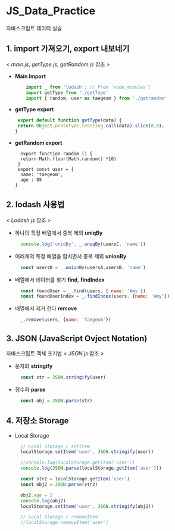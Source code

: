 # JS_Data_Practice
자바스크립트 데이터 실습

## 1. import 가져오기, export 내보네기 
< _main.js_, _getType.js_, _getRandom.js_ 참조 >

- **Main Import**
  ```javascript
      import _ from 'lodash'; // From `node_modules`!
      import getType from './getType'
      import { random, user as taegeom } from './getrandom'
  ```
- **getType export**
   ```javascript
    export default function getType(data) {
    return Object.prototype.toString.call(data).slice(8,0);
   }
   ```
- **getRandom export**
  ```jvascript
    export function random () {
    return Math.floor(Math.random() *10)
   } 
   export const user = {
    name: 'taegeom',
    age : 85
  }
  ```

## 2. lodash 사용법
< _Lodash.js_ 참조 >

- 하나의 특정 배열에서 중복 제외 **uniqBy**
  ```javascript
    console.log('uniqBy', _.uniqBy(usersC, 'name'))
  ```
- 여러개의 특정 배열을 합치면서 중복 제외 **unionBy**
  ```javascript
    const usersD = _.unionBy(usersA,usersB, 'name')
  ```

- 배열에서 데이터를 찾기 **find**, **findIndex**
  ```javascript
    const foundUser = _.find(users, { name: 'Amy'})
    const foundUserIndex = _.findIndex(users, {name: 'Amy'})
  ```
- 배열에서 제거 한다 **remove**
  ```javascript
    _.remove(users, {name: 'Taegeom'})
  ```

## 3. JSON (JavaScript Ovject Notation)
자바스크립트 객체 표기법
< _JSON.js_ 참조 >

- 문자화 **stringify**
  ```javascript
    const str = JSON.stringify(user)
  ```
- 정수화 **parse**
  ```javascript
    const obj = JSON.parse(str)
  ```

## 4. 저장소 Storage

- Local Storage
  ```javascript
    // Local Storage / setItem
    localStorage.setItem('user', JSON.stringify(user))

    //console.log(localStorage.getItem('user'))
    console.log(JSON.parse(localStorage.getItem('user')))

    const str2 = localStorage.getItem('user')
    const obj2 = JSON.parse(str2)

    obj2.age = 2
    console.log(obj2)
    localStorage.setItem('user', JSON.stringify(obj2))

    // Local Storage / removeItem
    //localStorage.removeItem('user')
  ```
